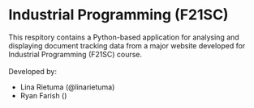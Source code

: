 # Industrial Programming (F21SC) 

This respitory contains a Python-based application for analysing and displaying document tracking data from a major website 
developed for Industrial Programming (F21SC) course. <br>
<br>
Developed by:
- Lina Rietuma (@linarietuma)
- Ryan Farish ()
